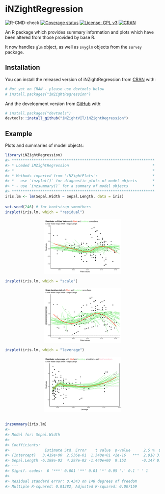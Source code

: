 
<!-- README.md is generated from README.Rmd. Please edit that file -->

# iNZightRegression

<!-- badges: start -->

![R-CMD-check](https://github.com/iNZightVIT/iNZightRegression/workflows/R-CMD-check/badge.svg)
[![Coverage
status](https://codecov.io/gh/iNZightVIT/iNZightRegression/branch/master/graph/badge.svg)](https://codecov.io/github/iNZightVIT/iNZightRegression?branch=master)
[![License: GPL
v3](https://img.shields.io/badge/License-GPL%20v3-blue.svg)](http://www.gnu.org/licenses/gpl-3.0)
[![CRAN](https://www.r-pkg.org/badges/version/iNZightRegression)](https://CRAN.R-project.org/package=iNZightRegression)

<!-- badges: end -->

An R package which provides summary information and plots which have
been altered from those provided by base R.

It now handles `glm` object, as well as `svyglm` objects from the
`survey` package.

## Installation

You can install the released version of iNZightRegression from
[CRAN](https://CRAN.R-project.org) with:

``` r
# Not yet on CRAN - please use devtools below
# install.packages("iNZightRegression")
```

And the development version from [GitHub](https://github.com/) with:

``` r
# install.packages("devtools")
devtools::install_github("iNZightVIT/iNZightRegression")
```

## Example

Plots and summaries of model objects:

``` r
library(iNZightRegression)
#> *****************************************************************
#> * Loaded iNZightRegression                                      *
#> *                                                               *
#> * Methods imported from 'iNZightPlots':                         *
#> * - use `inzplot()` for diagnostic plots of model objects       *
#> * - use `inzsummary()` for a summary of model objects           *
#> *****************************************************************
iris.lm <- lm(Sepal.Width ~ Sepal.Length, data = iris)

set.seed(246) # for bootstrap smoothers
inzplot(iris.lm, which = "residual")
```

<img src="man/figures/README-example-1.png" width="50%" style="display: block; margin: auto;" />

``` r
inzplot(iris.lm, which = "scale")
```

<img src="man/figures/README-example-2.png" width="50%" style="display: block; margin: auto;" />

``` r
inzplot(iris.lm, which = "leverage")
```

<img src="man/figures/README-example-3.png" width="50%" style="display: block; margin: auto;" />

``` r

inzsummary(iris.lm)
#> 
#> Model for: Sepal.Width
#> 
#> Coefficients:
#>                Estimate Std. Error    t value  p-value      2.5 %  97.5 %
#> (Intercept)   3.419e+00  2.536e-01  1.348e+01 <2e-16   ***  2.918 3.92002
#> Sepal.Length -6.188e-02  4.297e-02 -1.440e+00  0.152       -0.147 0.02302
#> ---
#> Signif. codes:  0 '***' 0.001 '**' 0.01 '*' 0.05 '.' 0.1 ' ' 1 
#> 
#> Residual standard error: 0.4343 on 148 degrees of freedom
#> Multiple R-squared: 0.01382, Adjusted R-squared: 0.007159
```
